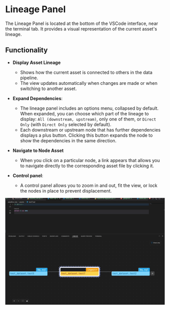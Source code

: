 # Lineage Panel

The Lineage Panel is located at the bottom of the VSCode interface, near the terminal tab. It provides a visual representation of the current asset's lineage.

## Functionality
- **Display Asset Lineage**
    - Shows how the current asset is connected to others in the data pipeline.
    - The view updates automatically when changes are made or when switching to another asset.

- **Expand Dependencies**: 
    - The lineage panel includes an options menu, collapsed by default. When expanded, you can choose which part of the lineage to display: `All (downstream, upstream)`, only one of them, or `Direct Only` (with `Direct Only` selected by default).
    - Each downstream or upstream node that has further dependencies displays a plus button. Clicking this button expands the node to show the dependencies in the same direction.

- **Navigate to Node Asset**  
    - When you click on a particular node, a link appears that allows you to navigate directly to the corresponding asset file by clicking it.

- **Control panel**: 
    - A control panel allows you to zoom in and out, fit the view, or lock the nodes in place to prevent displacement.

![Bruin Lineage Panel](../../public/vscode-extension/panels/lineage-panel/lineage-panel-with-options.gif)



 
